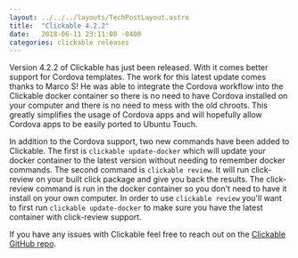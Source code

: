 ```yaml
---
layout: ../../../layouts/TechPostLayout.astro
title:  "Clickable 4.2.2"
date:   2018-06-11 23:11:00 -0400
categories: clickable releases
---
```


Version 4.2.2 of Clickable has just been released. With it comes better support
for Cordova templates. The work for this latest update comes thanks to Marco S!
He was able to integrate the Cordova workflow into the Clickable docker container
so there is no need to have Cordova installed on your computer and there is no need
to mess with the old chroots. This greatly simplifies the usage of Cordova apps
and will hopefully allow Cordova apps to be easily ported to Ubuntu Touch.

In addition to the Cordova support, two new commands have been added to
Clickable. The first is `clickable update-docker` which will update your docker
container to the latest version without needing to remember docker commands.
The second command is `clickable review`. It will run click-review on your built
click package and give you back the results. The click-review command is run in
the docker container so you don't need to have it install on your own computer.
In order to use `clickable review` you'll want to first run `clickable update-docker`
to make sure you have the latest container with click-review support.

If you have any issues with Clickable feel free to reach out on the
[Clickable GitHub repo](https://github.com/bhdouglass/clickable/issues).
